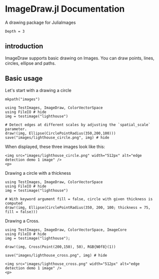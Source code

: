 # ImageDraw.jl Documentation

A drawing package for JuliaImages

```@contents
Depth = 3
```

## introduction

ImageDraw supports basic drawing on Images. You can draw points, lines, circles, ellipse and paths.  


## Basic usage

Let's start with a drawing a circle

```@setup usage
mkpath("images")
```

```@example usage
using TestImages, ImageDraw, ColorVectorSpace
using FileIO # hide
img = testimage("lighthouse")

# Detect edges at different scales by adjusting the `spatial_scale` parameter.
draw!(img, Ellipse(CirclePointRadius(350,200,100)))
save("images/lighthouse_circle.png", img) # hide
```

When displayed, these three images look like this:
```@raw html
<img src="images/lighthouse_circle.png" width="512px" alt="edge detection demo 1 image" />
<p>
```

Drawing a circle with a thickness

```@example usage
using TestImages, ImageDraw, ColorVectorSpace
using FileIO # hide
img = testimage("lighthouse")

# With keyword argument fill = false, circle with given thickness is computed 
draw!(img, Ellipse(CirclePointRadius(350, 200, 100; thickness = 75, fill = false)))
```

Drawing a Cross.

```@example usage
using TestImages, ImageDraw, ColorVectorSpace, ImageCore
using FileIO # hide
img = testimage("lighthouse");

draw!(img, Cross(Point(200,150), 50), RGB{N0f8}(1))

save("images/lighthouse_cross.png", img) # hide
```

```@raw html
<img src="images/lighthouse_cross.png" width="512px" alt="edge detection demo 1 image" />
<p>
```